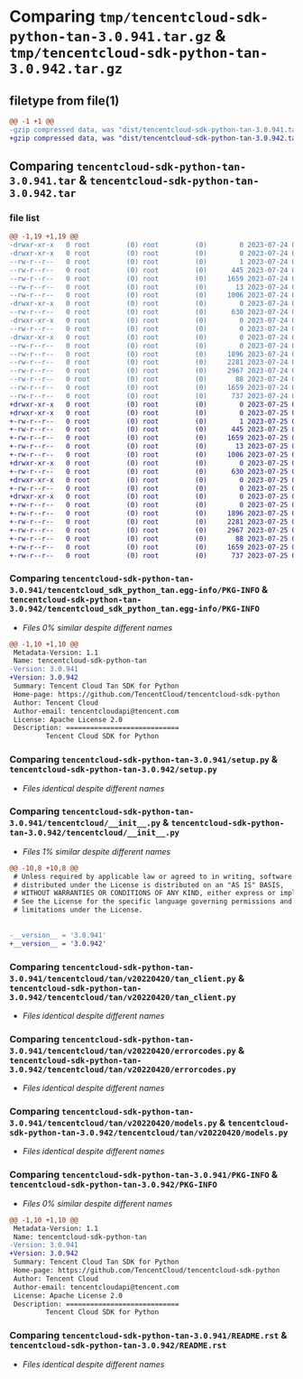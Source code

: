 # Comparing `tmp/tencentcloud-sdk-python-tan-3.0.941.tar.gz` & `tmp/tencentcloud-sdk-python-tan-3.0.942.tar.gz`

## filetype from file(1)

```diff
@@ -1 +1 @@
-gzip compressed data, was "dist/tencentcloud-sdk-python-tan-3.0.941.tar", last modified: Mon Jul 24 00:43:47 2023, max compression
+gzip compressed data, was "dist/tencentcloud-sdk-python-tan-3.0.942.tar", last modified: Tue Jul 25 04:25:23 2023, max compression
```

## Comparing `tencentcloud-sdk-python-tan-3.0.941.tar` & `tencentcloud-sdk-python-tan-3.0.942.tar`

### file list

```diff
@@ -1,19 +1,19 @@
-drwxr-xr-x   0 root         (0) root         (0)        0 2023-07-24 00:43:47.000000 tencentcloud-sdk-python-tan-3.0.941/
-drwxr-xr-x   0 root         (0) root         (0)        0 2023-07-24 00:43:47.000000 tencentcloud-sdk-python-tan-3.0.941/tencentcloud_sdk_python_tan.egg-info/
--rw-r--r--   0 root         (0) root         (0)        1 2023-07-24 00:43:47.000000 tencentcloud-sdk-python-tan-3.0.941/tencentcloud_sdk_python_tan.egg-info/dependency_links.txt
--rw-r--r--   0 root         (0) root         (0)      445 2023-07-24 00:43:47.000000 tencentcloud-sdk-python-tan-3.0.941/tencentcloud_sdk_python_tan.egg-info/SOURCES.txt
--rw-r--r--   0 root         (0) root         (0)     1659 2023-07-24 00:43:47.000000 tencentcloud-sdk-python-tan-3.0.941/tencentcloud_sdk_python_tan.egg-info/PKG-INFO
--rw-r--r--   0 root         (0) root         (0)       13 2023-07-24 00:43:47.000000 tencentcloud-sdk-python-tan-3.0.941/tencentcloud_sdk_python_tan.egg-info/top_level.txt
--rw-r--r--   0 root         (0) root         (0)     1006 2023-07-24 00:43:47.000000 tencentcloud-sdk-python-tan-3.0.941/setup.py
-drwxr-xr-x   0 root         (0) root         (0)        0 2023-07-24 00:43:47.000000 tencentcloud-sdk-python-tan-3.0.941/tencentcloud/
--rw-r--r--   0 root         (0) root         (0)      630 2023-07-24 00:43:47.000000 tencentcloud-sdk-python-tan-3.0.941/tencentcloud/__init__.py
-drwxr-xr-x   0 root         (0) root         (0)        0 2023-07-24 00:43:47.000000 tencentcloud-sdk-python-tan-3.0.941/tencentcloud/tan/
--rw-r--r--   0 root         (0) root         (0)        0 2023-07-24 00:43:47.000000 tencentcloud-sdk-python-tan-3.0.941/tencentcloud/tan/__init__.py
-drwxr-xr-x   0 root         (0) root         (0)        0 2023-07-24 00:43:47.000000 tencentcloud-sdk-python-tan-3.0.941/tencentcloud/tan/v20220420/
--rw-r--r--   0 root         (0) root         (0)        0 2023-07-24 00:43:47.000000 tencentcloud-sdk-python-tan-3.0.941/tencentcloud/tan/v20220420/__init__.py
--rw-r--r--   0 root         (0) root         (0)     1896 2023-07-24 00:43:47.000000 tencentcloud-sdk-python-tan-3.0.941/tencentcloud/tan/v20220420/tan_client.py
--rw-r--r--   0 root         (0) root         (0)     2281 2023-07-24 00:43:47.000000 tencentcloud-sdk-python-tan-3.0.941/tencentcloud/tan/v20220420/errorcodes.py
--rw-r--r--   0 root         (0) root         (0)     2967 2023-07-24 00:43:47.000000 tencentcloud-sdk-python-tan-3.0.941/tencentcloud/tan/v20220420/models.py
--rw-r--r--   0 root         (0) root         (0)       88 2023-07-24 00:43:47.000000 tencentcloud-sdk-python-tan-3.0.941/setup.cfg
--rw-r--r--   0 root         (0) root         (0)     1659 2023-07-24 00:43:47.000000 tencentcloud-sdk-python-tan-3.0.941/PKG-INFO
--rw-r--r--   0 root         (0) root         (0)      737 2023-07-24 00:43:47.000000 tencentcloud-sdk-python-tan-3.0.941/README.rst
+drwxr-xr-x   0 root         (0) root         (0)        0 2023-07-25 04:25:23.000000 tencentcloud-sdk-python-tan-3.0.942/
+drwxr-xr-x   0 root         (0) root         (0)        0 2023-07-25 04:25:23.000000 tencentcloud-sdk-python-tan-3.0.942/tencentcloud_sdk_python_tan.egg-info/
+-rw-r--r--   0 root         (0) root         (0)        1 2023-07-25 04:25:23.000000 tencentcloud-sdk-python-tan-3.0.942/tencentcloud_sdk_python_tan.egg-info/dependency_links.txt
+-rw-r--r--   0 root         (0) root         (0)      445 2023-07-25 04:25:23.000000 tencentcloud-sdk-python-tan-3.0.942/tencentcloud_sdk_python_tan.egg-info/SOURCES.txt
+-rw-r--r--   0 root         (0) root         (0)     1659 2023-07-25 04:25:23.000000 tencentcloud-sdk-python-tan-3.0.942/tencentcloud_sdk_python_tan.egg-info/PKG-INFO
+-rw-r--r--   0 root         (0) root         (0)       13 2023-07-25 04:25:23.000000 tencentcloud-sdk-python-tan-3.0.942/tencentcloud_sdk_python_tan.egg-info/top_level.txt
+-rw-r--r--   0 root         (0) root         (0)     1006 2023-07-25 04:25:23.000000 tencentcloud-sdk-python-tan-3.0.942/setup.py
+drwxr-xr-x   0 root         (0) root         (0)        0 2023-07-25 04:25:23.000000 tencentcloud-sdk-python-tan-3.0.942/tencentcloud/
+-rw-r--r--   0 root         (0) root         (0)      630 2023-07-25 04:25:23.000000 tencentcloud-sdk-python-tan-3.0.942/tencentcloud/__init__.py
+drwxr-xr-x   0 root         (0) root         (0)        0 2023-07-25 04:25:23.000000 tencentcloud-sdk-python-tan-3.0.942/tencentcloud/tan/
+-rw-r--r--   0 root         (0) root         (0)        0 2023-07-25 04:25:23.000000 tencentcloud-sdk-python-tan-3.0.942/tencentcloud/tan/__init__.py
+drwxr-xr-x   0 root         (0) root         (0)        0 2023-07-25 04:25:23.000000 tencentcloud-sdk-python-tan-3.0.942/tencentcloud/tan/v20220420/
+-rw-r--r--   0 root         (0) root         (0)        0 2023-07-25 04:25:23.000000 tencentcloud-sdk-python-tan-3.0.942/tencentcloud/tan/v20220420/__init__.py
+-rw-r--r--   0 root         (0) root         (0)     1896 2023-07-25 04:25:23.000000 tencentcloud-sdk-python-tan-3.0.942/tencentcloud/tan/v20220420/tan_client.py
+-rw-r--r--   0 root         (0) root         (0)     2281 2023-07-25 04:25:23.000000 tencentcloud-sdk-python-tan-3.0.942/tencentcloud/tan/v20220420/errorcodes.py
+-rw-r--r--   0 root         (0) root         (0)     2967 2023-07-25 04:25:23.000000 tencentcloud-sdk-python-tan-3.0.942/tencentcloud/tan/v20220420/models.py
+-rw-r--r--   0 root         (0) root         (0)       88 2023-07-25 04:25:23.000000 tencentcloud-sdk-python-tan-3.0.942/setup.cfg
+-rw-r--r--   0 root         (0) root         (0)     1659 2023-07-25 04:25:23.000000 tencentcloud-sdk-python-tan-3.0.942/PKG-INFO
+-rw-r--r--   0 root         (0) root         (0)      737 2023-07-25 04:25:23.000000 tencentcloud-sdk-python-tan-3.0.942/README.rst
```

### Comparing `tencentcloud-sdk-python-tan-3.0.941/tencentcloud_sdk_python_tan.egg-info/PKG-INFO` & `tencentcloud-sdk-python-tan-3.0.942/tencentcloud_sdk_python_tan.egg-info/PKG-INFO`

 * *Files 0% similar despite different names*

```diff
@@ -1,10 +1,10 @@
 Metadata-Version: 1.1
 Name: tencentcloud-sdk-python-tan
-Version: 3.0.941
+Version: 3.0.942
 Summary: Tencent Cloud Tan SDK for Python
 Home-page: https://github.com/TencentCloud/tencentcloud-sdk-python
 Author: Tencent Cloud
 Author-email: tencentcloudapi@tencent.com
 License: Apache License 2.0
 Description: ============================
         Tencent Cloud SDK for Python
```

### Comparing `tencentcloud-sdk-python-tan-3.0.941/setup.py` & `tencentcloud-sdk-python-tan-3.0.942/setup.py`

 * *Files identical despite different names*

### Comparing `tencentcloud-sdk-python-tan-3.0.941/tencentcloud/__init__.py` & `tencentcloud-sdk-python-tan-3.0.942/tencentcloud/__init__.py`

 * *Files 1% similar despite different names*

```diff
@@ -10,8 +10,8 @@
 # Unless required by applicable law or agreed to in writing, software
 # distributed under the License is distributed on an "AS IS" BASIS,
 # WITHOUT WARRANTIES OR CONDITIONS OF ANY KIND, either express or implied.
 # See the License for the specific language governing permissions and
 # limitations under the License.
 
 
-__version__ = '3.0.941'
+__version__ = '3.0.942'
```

### Comparing `tencentcloud-sdk-python-tan-3.0.941/tencentcloud/tan/v20220420/tan_client.py` & `tencentcloud-sdk-python-tan-3.0.942/tencentcloud/tan/v20220420/tan_client.py`

 * *Files identical despite different names*

### Comparing `tencentcloud-sdk-python-tan-3.0.941/tencentcloud/tan/v20220420/errorcodes.py` & `tencentcloud-sdk-python-tan-3.0.942/tencentcloud/tan/v20220420/errorcodes.py`

 * *Files identical despite different names*

### Comparing `tencentcloud-sdk-python-tan-3.0.941/tencentcloud/tan/v20220420/models.py` & `tencentcloud-sdk-python-tan-3.0.942/tencentcloud/tan/v20220420/models.py`

 * *Files identical despite different names*

### Comparing `tencentcloud-sdk-python-tan-3.0.941/PKG-INFO` & `tencentcloud-sdk-python-tan-3.0.942/PKG-INFO`

 * *Files 0% similar despite different names*

```diff
@@ -1,10 +1,10 @@
 Metadata-Version: 1.1
 Name: tencentcloud-sdk-python-tan
-Version: 3.0.941
+Version: 3.0.942
 Summary: Tencent Cloud Tan SDK for Python
 Home-page: https://github.com/TencentCloud/tencentcloud-sdk-python
 Author: Tencent Cloud
 Author-email: tencentcloudapi@tencent.com
 License: Apache License 2.0
 Description: ============================
         Tencent Cloud SDK for Python
```

### Comparing `tencentcloud-sdk-python-tan-3.0.941/README.rst` & `tencentcloud-sdk-python-tan-3.0.942/README.rst`

 * *Files identical despite different names*

